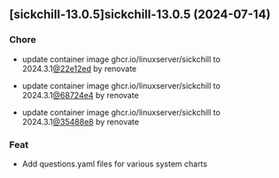 

## [sickchill-13.0.5]sickchill-13.0.5 (2024-07-14)

### Chore



- update container image ghcr.io/linuxserver/sickchill to 2024.3.1[@22e12ed](https://github.com/22e12ed) by renovate

- update container image ghcr.io/linuxserver/sickchill to 2024.3.1[@68724e4](https://github.com/68724e4) by renovate

- update container image ghcr.io/linuxserver/sickchill to 2024.3.1[@35488e8](https://github.com/35488e8) by renovate

### Feat



- Add questions.yaml files for various system charts